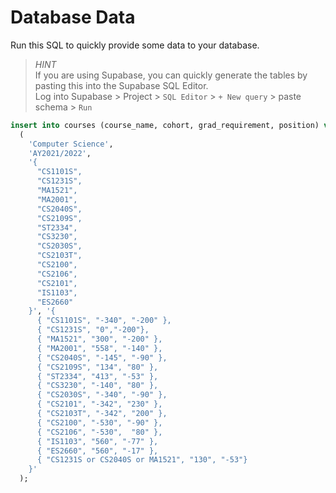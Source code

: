 # Database Data

Run this SQL to quickly provide some data to your database.
> *HINT*  
> If you are using Supabase, you can quickly generate the tables by pasting this into the Supabase SQL Editor.  
> Log into Supabase > Project > `SQL Editor` > `+ New query` > paste schema > `Run`

``` sql
insert into courses (course_name, cohort, grad_requirement, position) values
  (
    'Computer Science', 
    'AY2021/2022', 
    '{
      "CS1101S",
      "CS1231S",
      "MA1521",
      "MA2001",
      "CS2040S",
      "CS2109S",
      "ST2334",
      "CS3230",
      "CS2030S",
      "CS2103T",
      "CS2100",
      "CS2106",
      "CS2101",
      "IS1103",
      "ES2660"
    }', '{
      { "CS1101S", "-340", "-200" },
      { "CS1231S", "0","-200"},
      { "MA1521", "300", "-200" },
      { "MA2001", "558", "-140" },
      { "CS2040S", "-145", "-90" },
      { "CS2109S", "134", "80" },
      { "ST2334", "413", "-53" },
      { "CS3230", "-140", "80" },
      { "CS2030S", "-340", "-90" },
      { "CS2101", "-342", "230" },
      { "CS2103T", "-342", "200" },
      { "CS2100", "-530", "-90" },
      { "CS2106", "-530",  "80" },
      { "IS1103", "560", "-77" },
      { "ES2660", "560", "-17" },
      { "CS1231S or CS2040S or MA1521", "130", "-53"}
    }'
  );
```
